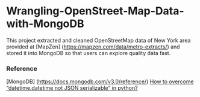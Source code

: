 # Wrangling-OpenStreet-Map-Data-with-MongoDB

This project extracted and cleaned OpenStreetMap data of New York area provided at [MapZen] (https://mapzen.com/data/metro-extracts/) and stored it into MongoDB so that users can explore quality data fast.


### Reference
[MongoDB] (https://docs.mongodb.com/v3.0/reference/)
[How to overcome “datetime.datetime not JSON serializable” in python?](https://stackoverflow.com/questions/11875770/how-to-overcome-datetime-datetime-not-json-serializable-in-python)

